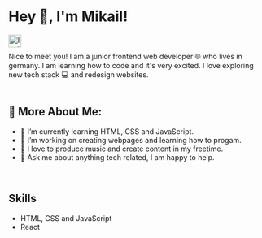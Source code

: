 # Hey 👋, I'm Mikail!

<a href="https://www.instagram.com/mkailsyn/" target="_blank"> <img align="left" src="https://www.uni-giessen.de/fbz/svc/ahs/archiv-inhalte-vor-2021/bilder/instagramlogo/image" alt="Instagram" height="25px"/> </a> 
<br> <br>
Nice to meet you! I am a junior frontend web developer 🌐 who lives in germany. I am learning how to code and it's very excited. I love exploring new tech stack 💻 and redesign websites.
<br> <br>
## 🧐 More About Me:

- 🌱 I’m currently learning HTML, CSS and JavaScript.
- 🔭 I’m working on creating webpages and learning how to progam.
- 🎹 I love to produce music and create content in my freetime.
- 💬 Ask me about anything tech related, I am happy to help.
<br>

## Skills

- HTML, CSS and JavaScript
- React
